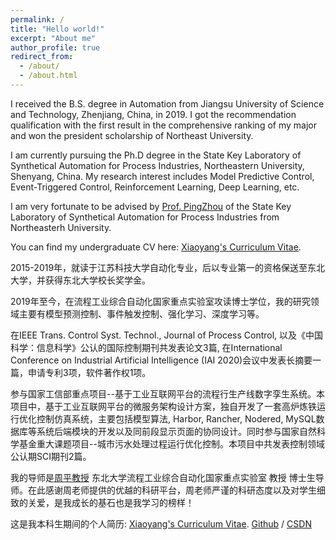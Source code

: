 ```yaml
---
permalink: /
title: "Hello world!"
excerpt: "About me"
author_profile: true
redirect_from: 
  - /about/
  - /about.html
---
```

I received the B.S. degree in Automation from Jiangsu University of Science and Technology, Zhenjiang, China, in 2019. I got the recommendation qualification with the first result in the comprehensive ranking of my major and won the president scholarship of Northeast University.

I am currently pursuing the Ph.D degree in the State Key Laboratory of Synthetical Automation for Process Industries, Northeastern University, Shenyang, China. My research interest includes Model Predictive Control, Event-Triggered Control, Reinforcement Learning, Deep Learning, etc. 

I am very fortunate to be advised by [Prof. PingZhou](http://faculty.neu.edu.cn/zhouping/) of the State Key Laboratory of Synthetical Automation for Process Industries from Northeasterh University.

You can find my undergraduate CV here: [Xiaoyang's Curriculum Vitae](../assets/Curriculum_Vitae.pdf). 

2015-2019年，就读于江苏科技大学自动化专业，后以专业第一的资格保送至东北大学，并获得东北大学校长奖学金。

2019年至今，在流程工业综合自动化国家重点实验室攻读博士学位，我的研究领域主要有模型预测控制、事件触发控制、强化学习、深度学习等。

在IEEE Trans. Control Syst. Technol., Journal of Process Control, 以及《中国科学：信息科学》公认的国际控制期刊共发表论文3篇, 在International Conference on Industrial Artificial  Intelligence (IAI 2020)会议中发表长摘要一篇，申请专利3项，软件著作权1项。

参与国家工信部重点项目--基于工业互联网平台的流程行生产线数字孪生系统。本项目中，基于工业互联网平台的微服务架构设计方案，独自开发了一套高炉炼铁运行优化控制仿真系统，主要包括模型算法, Harbor, Rancher, Nodered, MySQL数据库等系统后端模块的开发以及同前段显示页面的协同设计。同时参与国家自然科学基金重大课题项目--城市污水处理过程运行优化控制。本项目中共发表控制领域公认期SCI期刊2篇。

我的导师是[周平教授](http://faculty.neu.edu.cn/zhouping/) 东北大学流程工业综合自动化国家重点实验室 教授 博士生导师。在此感谢周老师提供的优越的科研平台，周老师严谨的科研态度以及对学生细致的关爱，是我成长的基石也是我学习的榜样！

这是我本科生期间的个人简历: [Xiaoyang's Curriculum Vitae](../assets/Curriculum_Vitae.pdf).
[Github](https://github.com/sunxiaoyang1996) /  [CSDN](https://blog.csdn.net/manqianfu9364?type=blog)
